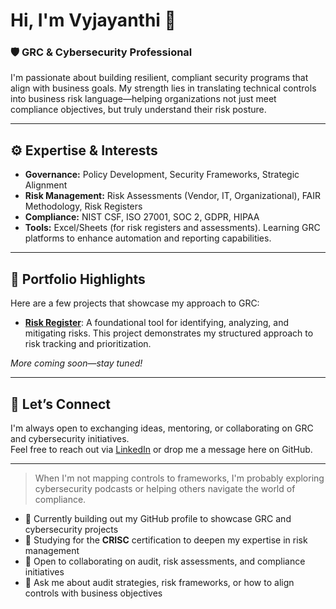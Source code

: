 # Hi, I'm Vyjayanthi 👋

### 🛡️ GRC & Cybersecurity Professional

I'm passionate about building resilient, compliant security programs that align with business goals. My strength lies in translating technical controls into business risk language—helping organizations not just meet compliance objectives, but truly understand their risk posture.

---

## ⚙️ Expertise & Interests

- **Governance:** Policy Development, Security Frameworks, Strategic Alignment  
- **Risk Management:** Risk Assessments (Vendor, IT, Organizational), FAIR Methodology, Risk Registers  
- **Compliance:** NIST CSF, ISO 27001, SOC 2, GDPR, HIPAA  
- **Tools:** Excel/Sheets (for risk registers and assessments).
  Learning GRC platforms to enhance automation and reporting capabilities.

---

## 📂 Portfolio Highlights

Here are a few projects that showcase my approach to GRC:

- [**Risk Register**](https://github.com/immanuelvyjayanthi-blip/risk-register): A foundational tool for identifying, analyzing, and mitigating risks. This project demonstrates my structured approach to risk tracking and prioritization.

*More coming soon—stay tuned!*

---

## 💬 Let’s Connect

I'm always open to exchanging ideas, mentoring, or collaborating on GRC and cybersecurity initiatives.  
Feel free to reach out via [LinkedIn](https://www.linkedin.com/in/vj-immanuel/) or drop me a message here on GitHub.

---

> When I'm not mapping controls to frameworks, I'm probably exploring cybersecurity podcasts or helping others navigate the world of compliance.


- 🔭 Currently building out my GitHub profile to showcase GRC and cybersecurity projects  
- 🌱 Studying for the **CRISC** certification to deepen my expertise in risk management  
- 👯 Open to collaborating on audit, risk assessments, and compliance initiatives  
- 💬 Ask me about audit strategies, risk frameworks, or how to align controls with business objectives  

